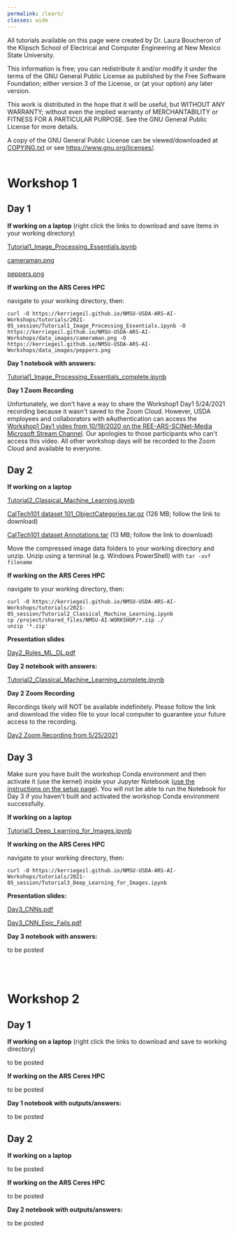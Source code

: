 ```yaml
---
permalink: /learn/
classes: wide
---
```


All tutorials available on this page were created by Dr. Laura Boucheron of the Klipsch School of Electrical and Computer Engineering at New Mexico State University.

This information is free; you can redistribute it and/or modify it under the terms of the GNU General Public License as published by the Free Software Foundation; either version 3 of the License, or (at your option) any later version.

This work is distributed in the hope that it will be useful, but WITHOUT ANY WARRANTY; without even the implied warranty of MERCHANTABILITY or FITNESS FOR A PARTICULAR PURPOSE.  See the GNU General Public License for more details.

A copy of the GNU General Public License can be viewed/downloaded at [COPYING.txt](/COPYING.txt) or see <https://www.gnu.org/licenses/>.
<br><br>

# Workshop 1

## Day 1

**If working on a laptop** (right click the links to download and save items in your working directory)

[Tutorial1_Image_Processing_Essentials.ipynb](/tutorials/2021-05_session/Tutorial1_Image_Processing_Essentials.ipynb)

[cameraman.png](/data_images/cameraman.png)

[peppers.png](/data_images/peppers.png)


**If working on the ARS Ceres HPC**

navigate to your working directory, then:

```
curl -O https://kerriegeil.github.io/NMSU-USDA-ARS-AI-Workshops/tutorials/2021-05_session/Tutorial1_Image_Processing_Essentials.ipynb -O https://kerriegeil.github.io/NMSU-USDA-ARS-AI-Workshops/data_images/cameraman.png -O https://kerriegeil.github.io/NMSU-USDA-ARS-AI-Workshops/data_images/peppers.png
```

**Day 1 notebook with answers:** 

[Tutorial1_Image_Processing_Essentials_complete.ipynb](/tutorials/2021-05_session/Tutorial1_Image_Processing_Essentials_complete.ipynb)

**Day 1 Zoom Recording**

Unfortunately, we don't have a way to share the Workshop1 Day1 5/24/2021 recording because it wasn't saved to the Zoom Cloud. However, USDA employees and collaborators with eAuthentication can access the [Workshop1 Day1 video from 10/19/2020 on the REE-ARS-SCINet-Media Microsoft Stream Channel](https://web.microsoftstream.com/video/00856df6-b3e6-492a-8928-69e81d693ca0). Our apologies to those participants who can't access this video. All other workshop days will be recorded to the Zoom Cloud and available to everyone.


## Day 2

**If working on a laptop** 

[Tutorial2_Classical_Machine_Learning.ipynb](/tutorials/2021-05_session/Tutorial2_Classical_Machine_Learning.ipynb) 

[CalTech101 dataset 101_ObjectCategories.tar.gz](http://www.vision.caltech.edu/Image_Datasets/Caltech101/101_ObjectCategories.tar.gz) (126 MB; follow the link to download)

[CalTech101 dataset Annotations.tar](http://www.vision.caltech.edu/Image_Datasets/Caltech101/Annotations.tar) (13 MB; follow the link to download)

Move the compressed image data folders to your working directory and unzip. Unzip using a terminal (e.g. Windows PowerShell) with ```tar -xvf filename```


**If working on the ARS Ceres HPC**

navigate to your working directory, then:

```
curl -O https://kerriegeil.github.io/NMSU-USDA-ARS-AI-Workshops/tutorials/2021-05_session/Tutorial2_Classical_Machine_Learning.ipynb
cp /project/shared_files/NMSU-AI-WORKSHOP/*.zip ./
unzip '*.zip'
```

**Presentation slides** 

[Day2_Rules_ML_DL.pdf](/slides/Day2_Rules_ML_DL.pdf)

**Day 2 notebook with answers:** 

[Tutorial2_Classical_Machine_Learning_complete.ipynb](/tutorials/2021-05_session/Tutorial2_Classical_Machine_Learning_complete.ipynb)


**Day 2 Zoom Recording**

Recordings likely will NOT be available indefinitely. Please follow the link and download the video file to your local computer to guarantee your future access to the recording.

[Day2 Zoom Recording from 5/25/2021](https://zoom.us/rec/share/2wIrWkqeicsxybc4ltnyQkanDtnWbpvQmRI7t-Bz7lfIYhhPNv3HrFcdiO1FHOBe.5ZxAluyNl8f4dcKs)


## Day 3

Make sure you have built the workshop Conda environment and then activate it (use the kernel) inside your Jupyter Notebook ([use the instructions on the setup page](/setup/)). You will not be able to run the Notebook for Day 3 if you haven't built and activated the workshop Conda environment successfully.

**If working on a laptop** 

[Tutorial3_Deep_Learning_for_Images.ipynb](/tutorials/2021-05_session/Tutorial3_Deep_Learning_for_Images.ipynb) 

**If working on the ARS Ceres HPC**

navigate to your working directory, then:

```
curl -O https://kerriegeil.github.io/NMSU-USDA-ARS-AI-Workshops/tutorials/2021-05_session/Tutorial3_Deep_Learning_for_Images.ipynb
```

**Presentation slides:** 

[Day3_CNNs.pdf](/slides/Day3_CNNs.pdf)

[Day3_CNN_Epic_Fails.pdf](/slides/Day3_CNN_Epic_Fails.pdf)

**Day 3 notebook with answers:** 

to be posted
<!---[Tutorial3_Deep_Learning_for_Images_complete.ipynb](/tutorials/2021-05_session/Tutorial3_Deep_Learning_for_Images_complete.ipynb)--->
<br><br>



# Workshop 2

## Day 1

**If working on a laptop** (right click the links to download and save to working directory)

to be posted
<!---[Tutorial4_Visualizing_and_Modifying_DL_Networks.ipynb](/tutorials/2021-05_session/Tutorial4_Visualizing_and_Modifying_DL_Networks.ipynb)--->

<!---[my_digits1_compressed.jpg](/data_images/my_digits1_compressed.jpg)--->

<!---[latest_256_0193.jpg](/data_images/latest_256_0193.jpg)--->

**If working on the ARS Ceres HPC**

to be posted
<!---navigate to your working directory, then:--->

<!---```--->
<!---curl -O https://kerriegeil.github.io/NMSU-USDA-ARS-AI-Workshops/tutorials/2021-05_session/Tutorial4_Visualizing_and_Modifying_DL_Networks.ipynb -O https://kerriegeil.github.io/NMSU-USDA-ARS-AI-Workshops/data_images/my_digits1_compressed.jpg -O https://kerriegeil.github.io/NMSU-USDA-ARS-AI-Workshops/data_images/latest_256_0193.jpg--->
<!---```--->

**Day 1 notebook with outputs/answers:** 

to be posted
<!---[Tutorial4_Visualizing_and_Modifying_DL_Networks_complete.html](/tutorials/2021-05_session/Tutorial4_Visualizing_and_Modifying_DL_Networks_complete.html)--->



## Day 2

**If working on a laptop** 

to be posted
<!---[Tutorial5_Advanced_DL_Networks.ipynb](/tutorials/2021-05_session/Tutorial5_Advanced_DL_Networks.ipynb)--->

<!---[https://pjreddie.com/media/files/yolov3.weights](https://pjreddie.com/media/files/yolov3.weights) (236 MB)--->

<!---[https://3qeqpr26caki16dnhd19sv6by6v-wpengine.netdna-ssl.com/wp-content/uploads/2019/03/zebra.jpg](https://3qeqpr26caki16dnhd19sv6by6v-wpengine.netdna-ssl.com/wp-content/uploads/2019/03/zebra.jpg)--->


**If working on the ARS Ceres HPC**

to be posted
<!---navigate to your working directory, then:--->

<!---```--->
<!---curl -O https://kerriegeil.github.io/NMSU-USDA-ARS-AI-Workshops/tutorials/2021-05_session/Tutorial5_Advanced_DL_Networks.ipynb -O https://pjreddie.com/media/files/yolov3.weights -O https://3qeqpr26caki16dnhd19sv6by6v-wpengine.netdna-ssl.com/wp-content/uploads/2019/03/zebra.jpg--->
<!---```--->

**Day 2 notebook with outputs/answers:** 

to be posted
<!---[Tutorial5_Advanced_DL_Networks_complete.html](/tutorials/2021-05_session/Tutorial5_Advanced_DL_Networks_complete.html)--->
